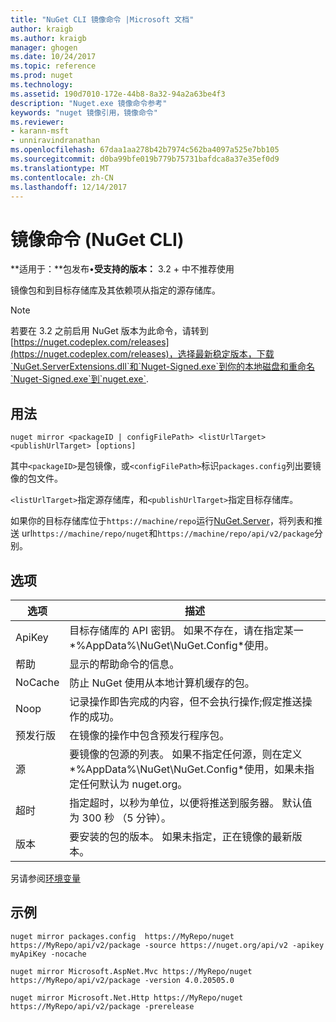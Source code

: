 ```yaml
---
title: "NuGet CLI 镜像命令 |Microsoft 文档"
author: kraigb
ms.author: kraigb
manager: ghogen
ms.date: 10/24/2017
ms.topic: reference
ms.prod: nuget
ms.technology: 
ms.assetid: 190d7010-172e-44b8-8a32-94a2a63be4f3
description: "Nuget.exe 镜像命令参考"
keywords: "nuget 镜像引用，镜像命令"
ms.reviewer:
- karann-msft
- unniravindranathan
ms.openlocfilehash: 67daa1aa278b42b7974c562ba4097a525e7bb105
ms.sourcegitcommit: d0ba99bfe019b779b75731bafdca8a37e35ef0d9
ms.translationtype: MT
ms.contentlocale: zh-CN
ms.lasthandoff: 12/14/2017
---
```

# <a name="mirror-command-nuget-cli"></a>镜像命令 (NuGet CLI)

**适用于：**包发布&bullet;**受支持的版本：** 3.2 + 中不推荐使用

镜像包和到目标存储库及其依赖项从指定的源存储库。

> [!NOTE]
> 若要在 3.2 之前启用 NuGet 版本为此命令，请转到[https://nuget.codeplex.com/releases](https://nuget.codeplex.com/releases)，选择最新稳定版本，下载`NuGet.ServerExtensions.dll`和`Nuget-Signed.exe`到你的本地磁盘和重命名`Nuget-Signed.exe`到`nuget.exe`.

## <a name="usage"></a>用法

```
nuget mirror <packageID | configFilePath> <listUrlTarget> <publishUrlTarget> [options]
```

其中`<packageID>`是包镜像，或`<configFilePath>`标识`packages.config`列出要镜像的包文件。

`<listUrlTarget>`指定源存储库，和`<publishUrlTarget>`指定目标存储库。

如果你的目标存储库位于`https://machine/repo`运行[NuGet.Server](../hosting-packages/NuGet-Server.md)，将列表和推送 url`https://machine/repo/nuget`和`https://machine/repo/api/v2/package`分别。

## <a name="options"></a>选项

| 选项 | 描述 |
| --- | --- |
| ApiKey | 目标存储库的 API 密钥。 如果不存在，请在指定某一*%AppData%\NuGet\NuGet.Config*使用。 |
| 帮助 | 显示的帮助命令的信息。 |
| NoCache | 防止 NuGet 使用从本地计算机缓存的包。 |
| Noop | 记录操作即告完成的内容，但不会执行操作;假定推送操作的成功。 |
| 预发行版 | 在镜像的操作中包含预发行程序包。 |
| 源 | 要镜像的包源的列表。 如果不指定任何源，则在定义*%AppData%\NuGet\NuGet.Config*使用，如果未指定任何默认为 nuget.org。 |
| 超时 | 指定超时，以秒为单位，以便将推送到服务器。 默认值为 300 秒 （5 分钟）。 |
| 版本 | 要安装的包的版本。 如果未指定，正在镜像的最新版本。 |

另请参阅[环境变量](cli-ref-environment-variables.md)

## <a name="examples"></a>示例

```
nuget mirror packages.config  https://MyRepo/nuget https://MyRepo/api/v2/package -source https://nuget.org/api/v2 -apikey myApiKey -nocache

nuget mirror Microsoft.AspNet.Mvc https://MyRepo/nuget https://MyRepo/api/v2/package -version 4.0.20505.0

nuget mirror Microsoft.Net.Http https://MyRepo/nuget https://MyRepo/api/v2/package -prerelease
```
